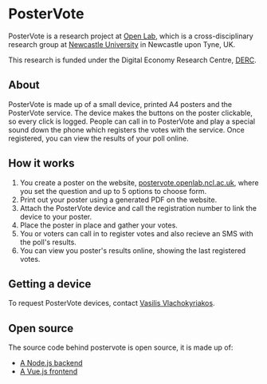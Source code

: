 # PosterVote

PosterVote is a research project at [Open Lab](https://openlab.ncl.ac.uk), which is a cross-disciplinary research group at [Newcastle University](https://ncl.ac.uk) in Newcastle upon Tyne, UK.

This research is funded under the Digital Economy Research Centre, [DERC](https://gow.epsrc.ukri.org/NGBOViewGrant.aspx?GrantRef=EP/M023001/1).

## About

PosterVote is made up of a small device, printed A4 posters and the PosterVote service.
The device makes the buttons on the poster clickable, so every click is logged.
People can call in to PosterVote and play a special sound down the phone which registers the votes with the service.
Once registered, you can view the results of your poll online.

## How it works

1. You create a poster on the website, [postervote.openlab.ncl.ac.uk](https://postervote.openlab.ncl.ac.uk), where you set the question and up to 5 options to choose form.
2. Print out your poster using a generated PDF on the website.
3. Attach the PosterVote device and call the registration number to link the device to your poster.
4. Place the poster in place and gather your votes.
5. You or voters can call in to register votes and also recieve an SMS with the poll's results.
6. You can view you poster's results online, showing the last registered votes.

## Getting a device

To request PosterVote devices, contact [Vasilis Vlachokyriakos](mailto:v.vlachokyriakos@newcastle.ac.uk?subject=PosterVote%20Devices).

## Open source

The source code behind postervote is open source, it is made up of:

- [A Node.js backend](https://github.com/digitalinteraction/poster-vote-backend)
- [A Vue.js frontend](https://github.com/digitalinteraction/poster-vote-frontend)
